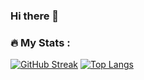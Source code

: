 ### Hi there 👋

<!--
**lensabillion/lensabillion** is a ✨ _special_ ✨ repository because its `README.md` (this file) appears on your GitHub profile.

Here are some ideas to get you started:

 🔭 I’m currently working on a project called AKIL
- 🌱 I’m currently learning ...
- 👯 I’m looking to collaborate on ...
- 🤔 I’m looking for help with ...
- 💬 Ask me about ...
- 📫 How to reach me: ...
- 😄 Pronouns: ...
- ⚡ Fun fact: ...
-->
<!--
<html>
 <div id="badges">
  <a href="http://linkedin.com/in/lensa-billion-2290a11a1">
    <img src="https://img.shields.io/badge/LinkedIn-blue?style=for-the-badge&logo=linkedin&logoColor=white" alt="LinkedIn Badge"/>
  </a>
 <img src="https://komarev.com/ghpvc/?username=lensabillion&style=flat-square&color=blue" alt=""/>
</div>
 <div id="header" align="center">
  <img src="https://media.giphy.com/media/M9gbBd9nbDrOTu1Mqx/giphy.gif" width="100"/>
</div>

<picture>
  <source
    srcset="https://github-readme-stats.vercel.app/api?username=lensabillion&show_icons=true&theme=dark"
    media="(prefers-color-scheme: dark)"
  />
  <source
    srcset="https://github-readme-stats.vercel.app/api?username=lensabillion&show_icons=true"
    media="(prefers-color-scheme: light), (prefers-color-scheme: no-preference)"
  />
  <img src="https://github-readme-stats.vercel.app/api?username=lensabillion&show_icons=true" />
</picture>
</html>
-->

### :fire: My Stats :

[![GitHub Streak](http://github-readme-streak-stats.herokuapp.com?user=lensabillion&theme=dark&background=000000)](https://git.io/streak-stats)
[![Top Langs](https://github-readme-stats.vercel.app/api/top-langs/?username=lensabillion&layout=compact&theme=vision-friendly-dark)](https://github.com/anuraghazra/github-readme-stats)
